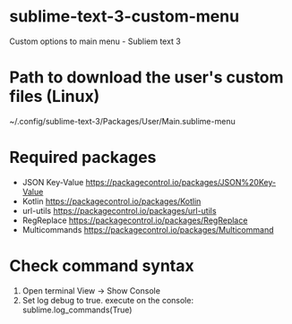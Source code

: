 # sublime-text-3-custom-menu
Custom options to main menu -  Subliem text 3

# Path to download the user's custom files (Linux)
~/.config/sublime-text-3/Packages/User/Main.sublime-menu

# Required packages
- JSON Key-Value https://packagecontrol.io/packages/JSON%20Key-Value 
- Kotlin https://packagecontrol.io/packages/Kotlin 
- url-utils https://packagecontrol.io/packages/url-utils 
- RegReplace https://packagecontrol.io/packages/RegReplace 
- Multicommands https://packagecontrol.io/packages/Multicommand 

# Check command syntax
1. Open terminal
   View -> Show Console
2. Set log debug to true. execute on the console:
   sublime.log_commands(True)
